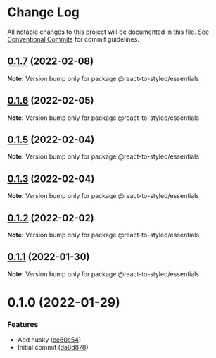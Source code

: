 # Change Log

All notable changes to this project will be documented in this file.
See [Conventional Commits](https://conventionalcommits.org) for commit guidelines.

## [0.1.7](https://github.com/react-to/react-to-styled/compare/@react-to-styled/essentials@0.1.6...@react-to-styled/essentials@0.1.7) (2022-02-08)

**Note:** Version bump only for package @react-to-styled/essentials





## [0.1.6](https://github.com/react-to/react-to-styled/compare/@react-to-styled/essentials@0.1.5...@react-to-styled/essentials@0.1.6) (2022-02-05)

**Note:** Version bump only for package @react-to-styled/essentials





## [0.1.5](https://github.com/react-to/react-to-styled/compare/@react-to-styled/essentials@0.1.3...@react-to-styled/essentials@0.1.5) (2022-02-04)

**Note:** Version bump only for package @react-to-styled/essentials





## [0.1.3](https://github.com/react-to/react-to-styled/compare/@react-to-styled/essentials@0.1.2...@react-to-styled/essentials@0.1.3) (2022-02-04)

**Note:** Version bump only for package @react-to-styled/essentials





## [0.1.2](https://github.com/react-to/react-to-styled/compare/@react-to-styled/essentials@0.1.1...@react-to-styled/essentials@0.1.2) (2022-02-02)

**Note:** Version bump only for package @react-to-styled/essentials





## [0.1.1](https://github.com/react-to/react-to-styled/compare/@react-to-styled/essentials@0.1.0...@react-to-styled/essentials@0.1.1) (2022-01-30)

**Note:** Version bump only for package @react-to-styled/essentials





# 0.1.0 (2022-01-29)


### Features

* Add husky ([ce60e54](https://github.com/react-to/react-to-styled/commit/ce60e54d7cb1daa4c0e50774668c2f31cdbbbcf0))
* Initial commit ([da8d878](https://github.com/react-to/react-to-styled/commit/da8d878cf44f1969ce864981b9ae710e694dabe9))
